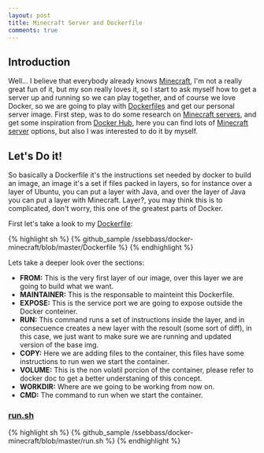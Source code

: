 ```yaml
---
layout: post
title: Minecraft Server and Dockerfile
comments: true
---
```


## Introduction
Well... I believe that everybody already knows [Minecraft](https://minecraft.net/), I'm not a really great fun of it, but my son really loves it, so I start to ask myself how to get a server up and running so we can play together, and of course we love Docker, so we are going to play with [Dockerfiles](https://docs.docker.com/engine/reference/builder/) and get our personal server image.
First step, was to do some research on [Minecraft servers](https://minecraft.net/download), and get some inspiration from [Docker Hub](https://hub.docker.com/), here you can find lots of [Minecraft server](https://hub.docker.com/search/?isAutomated=0&isOfficial=0&page=1&pullCount=0&q=minecraft&starCount=0) options, but also I was interested to do it by myself.

## Let's Do it!
So basically a Dockerfile it's the instructions set needed by docker to build an image, an image it's a set if files packed in layers, so for instance over a layer of Ubuntu, you can put a layer with Java, and over the layer of Java you can put a layer with Minecraft. 
Layer?, you may think this is to complicated, don't worry, this one of the greatest parts of Docker.

First let's take a look to my [Dockerfile](https://github.com/ssebbass/docker-minecraft/blob/master/Dockerfile):

{% highlight sh %}
{% github_sample /ssebbass/docker-minecraft/blob/master/Dockerfile %}
{% endhighlight %}

Lets take a deeper look over the sections:

- **FROM:** This is the very first layer of our image, over this layer we are going to build what we want.
- **MAINTAINER:** This is the responsable to mainteint this Dockerfile.
- **EXPOSE:** This is the service port we are going to expose outside the Docker conteiner.
- **RUN:** This command runs a set of instructions inside the layer, and in consecuence creates a new layer with the resoult (some sort of diff), in this case, we just want to make sure we are running and updated version of the base img.
- **COPY:** Here we are adding files to the container, this files have some instructions to run wen we start the container.
- **VOLUME:** This is the non volatil porcion of the container, please refer to docker doc to get a better understaning of this concept.
- **WORKDIR:** Where are we going to be working from now on.
- **CMD:** The command to run when we start the container.

### [run.sh](https://github.com/ssebbass/docker-minecraft/blob/master/run.sh)

{% highlight sh %}
{% github_sample /ssebbass/docker-minecraft/blob/master/run.sh %}
{% endhighlight %}

